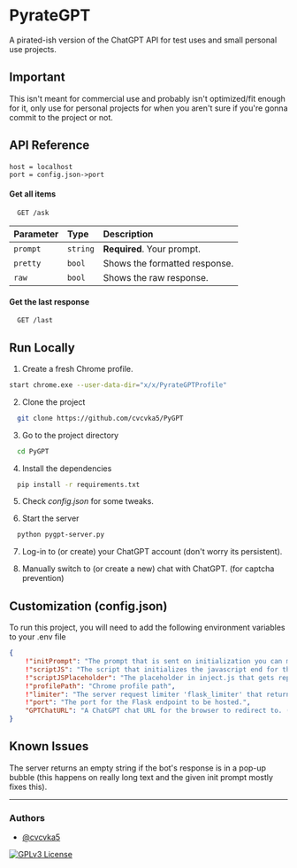 
# PyrateGPT

A pirated-ish version of the ChatGPT API for test uses and small personal use projects.



## Important

This isn't meant for commercial use and probably isn't optimized/fit enough for it, only use for personal projects for when you aren't sure if you're gonna commit to the project or not.

## API Reference
####
```
host = localhost
port = config.json->port 
```
#### Get all items
```http
  GET /ask
```

| Parameter | Type     | Description                |
| :-------- | :------- | :------------------------- |
| `prompt` | `string` | **Required**. Your prompt. |
| `pretty` | `bool` | Shows the formatted response. |
| `raw` | `bool` | Shows the raw response. |

#### Get the last response

```http
  GET /last
```

## Run Locally

1. Create a fresh Chrome profile.

```bash
start chrome.exe --user-data-dir="x/x/PyrateGPTProfile"
```

2. Clone the project

```bash
  git clone https://github.com/cvcvka5/PyGPT
```

3. Go to the project directory

```bash
  cd PyGPT
```

4. Install the dependencies

```bash
  pip install -r requirements.txt
```

5. Check *config.json* for some tweaks.

6. Start the server

```bash
  python pygpt-server.py
```

7. Log-in to (or create) your ChatGPT account (don't worry its persistent).

8. Manually switch to (or create a new) chat with ChatGPT. (for captcha prevention)

## Customization (config.json)

To run this project, you will need to add the following environment variables to your .env file

```json
{
    !"initPrompt": "The prompt that is sent on initialization you can make this null if you don't want to send an initialization prompt.",
    !"scriptJS": "The script that initializes the javascript end for this project, you can add some additional js code if needed or the project is outdated.",
    !"scriptJSPlaceholder": "The placeholder in inject.js that gets replaced on function calls for the bot to function.",
    !"profilePath": "Chrome profile path",
    !"limiter": "The server request limiter 'flask_limiter' that returns an error message if the user makes to many GET calls to the endpoint.",
    !"port": "The port for the Flask endpoint to be hosted.",
    "GPTChatURL": "A ChatGPT chat URL for the browser to redirect to. (if you're lazy or want to keep a persistent chat that you don't want to miss)"
}
```


## Known Issues
The server returns an empty string if the bot's response is in a pop-up bubble (this happens on really long text and the given init prompt mostly fixes this).


---
### Authors
- [@cvcvka5](https://www.github.com/cvcvka5)


[![GPLv3 License](https://img.shields.io/badge/License-GPL%20v3-yellow.svg)](https://opensource.org/licenses/)
